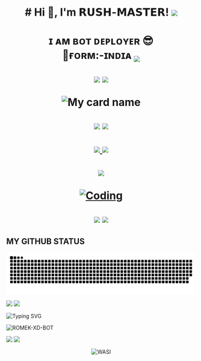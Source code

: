 <h1 align="center"># Hi 👋, I'm 𝗥𝗨𝗦𝗛-𝗠𝗔𝗦𝗧𝗘𝗥! <img src="https://telegra.ph/file/81726c676f1cf11c917c1.jpg" width="31"></h1>
<h1 align="center">ɪ ᴀᴍ ʙᴏᴛ ᴅᴇᴘʟᴏʏᴇʀ 😎 <br>📍ғᴏʀᴍ:-ɪɴᴅɪᴀ <img style="vertical-align: bottom" src="https://static.vecteezy.com/system/resources/previews/011/571/519/original/circle-flag-of-india-free-png.png" width="28">


<a><img src='https://i.imgur.com/LyHic3i.gif'/></a>
<a><img src='https://i.imgur.com/LyHic3i.gif'/></a>


![My card name](https://cardivo.vercel.app/api?name=RUSH-MASTER%20&description=Hi,%20Welcome%20To%20My%20Profile%20I%20AM%20BOT%20DEPLOYER&image=https://avatars.githubusercontent.com/u/160727728?s=400&u=30b71fc499af61141695baec7d4171bd87dd2f69&v=4&backgroundColor=%23e4f2f6&instagram=hrutik_official_12&github=Rushmaster12&)
</p>


<a><img src='https://i.imgur.com/LyHic3i.gif'/></a>
<a><img src='https://i.imgur.com/LyHic3i.gif'/></a>



<div align="center"> 
  
  <a href="https://wa.me/917020728211?text=__𝑯𝑬𝒀★𝚪𝐔𝐒𝚮-𝚳𝚫𝐒𝚻𝚵𝚪_☯️_𝗪𝗛𝗔𝗧'𝗦_𝗨𝗣_𝗕𝗥𝗢🥰_𝐇𝐄𝐋𝐏_𝐌𝐄_𝐏𝐋𝐄𝐀𝐒𝐄_𝐒𝐈𝐑🙏🏻" target="_blank">
    <img src="https://img.shields.io/badge/whatsapp-008000?style=for-the-badge&logo=whatsapp&logoColor=white" target="_blank" />
  </a>
  <a href="https://instagram.com/hrutik_official_12" target="_blank">
     <img src="https://img.shields.io/badge/instagram-E1306C?style=for-the-badge&logo=instagram&logoColor=white" target="_blank" /> <!-- sqlite, safari, google-chrome are other good icon options -->
  </a>
</div>
<p align="center">
<a href="https://youtube.com/@hrutik_official"><img src="https://img.shields.io/badge/YouTube-ff0000?style=for-the-badge&logo=youtube&logoColor=ff000000&link=https://youtube.com/@hrutik_official" /><br>

  
</p>
<p align="center">
  <a href="https://media.tenor.com/rePDfDWO3XoAAAAd/hacking.gif">
    <img alt=Coding height="600" src="https://media.tenor.com/rePDfDWO3XoAAAAd/hacking.gif"> 
    </p>


<a><img src='https://i.imgur.com/LyHic3i.gif'/></a>
<a><img src='https://i.imgur.com/LyHic3i.gif'/></a>



## MY GITHUB STATUS

<picture>
  <source media="(prefers-color-scheme: dark)" srcset="https://raw.githubusercontent.com/Guru322/Guru322/output/github-contribution-grid-snake-dark.svg">
  <source media="(prefers-color-scheme: light)" srcset="https://raw.githubusercontent.com/Guru322/Guru322/output/github-contribution-grid-snake.svg">
  <img alt="github contribution grid snake animation" src="https://raw.githubusercontent.com/Guru322/Guru322/output/github-contribution-grid-snake.svg">
</picture>


<a><img src='https://i.imgur.com/LyHic3i.gif'/></a>
<a><img src='https://i.imgur.com/LyHic3i.gif'/></a>


![Typing SVG](https://readme-typing-svg.demolab.com?font=Ribeye&size=50&pause=1000&color=3F00FF&center=true&width=800&height=100&lines=𝗜𝗧𝗦%20𝞒𝙐𝙎𝞖-𝞛𝞓𝙎𝙏𝞢𝞒-𝗕𝗢𝗧;%20𝗠𝗨𝗟𝗧𝗜-𝗗𝗘𝗩𝗜𝗖𝗘%20𝗪𝗛𝗔𝗧𝗦𝗔𝗣𝗣%20𝗕𝗢𝗧;%20𝗗𝗘𝗩𝗘𝗟𝗢𝗣𝗘𝗗%20𝗕𝗬%20𝗥𝐔𝐒𝐇%20𝐌𝐀𝐒𝐓𝐄𝐑)
<p align="center">


![ROMEK-XD-BOT](https://telegra.ph/file/81726c676f1cf11c917c1.jpg)



<a><img src='https://i.imgur.com/LyHic3i.gif'/></a>
<a><img src='https://i.imgur.com/LyHic3i.gif'/></a>
  



<p align="center">
        <img src="https://raw.githubusercontent.com/bornmay/bornmay/Update/svg/Bottom.svg" alt="WASI" />
</p>

